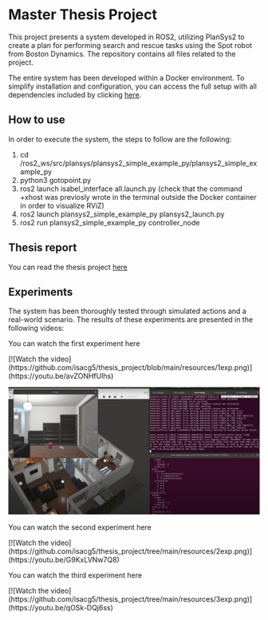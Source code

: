 # Master Thesis Project

This project presents a system developed in ROS2, utilizing PlanSys2 to create a plan for performing search and rescue tasks using the Spot robot from Boston Dynamics. The repository contains all files related to the project.

The entire system has been developed within a Docker environment. To simplify installation and configuration, you can access the full setup with all dependencies included by clicking [here](https://hub.docker.com/repository/docker/isacg5/final_solution/general).

## How to use
In order to execute the system, the steps to follow are the following:
1. cd /ros2_ws/src/plansys/plansys2_simple_example_py/plansys2_simple_example_py
2. python3 gotopoint.py
3. ros2 launch isabel_interface all.launch.py (check that the command +xhost was previosly wrote in the terminal outside the Docker container in order to visualize RViZ)
4. ros2 launch plansys2_simple_example_py plansys2_launch.py 
5. ros2 run plansys2_simple_example_py controller_node 

## Thesis report
You can read the thesis project [here](https://github.com/isacg5/thesis_project/tree/main/thesis)


## Experiments
The system has been thoroughly tested through simulated actions and a real-world scenario. The results of these experiments are presented in the following videos:
<p align="justify">
You can watch the first experiment here
</p>
[![Watch the video](https://github.com/isacg5/thesis_project/blob/main/resources/1exp.png)](https://youtu.be/avZONHfUlhs)

[![Watch the video](https://github.com/Juancams/plan_sist_cogn/blob/main/resources/init_cap.png)](https://youtu.be/avZONHfUlhs)

<p align="justify">
You can watch the second experiment here
</p>
[![Watch the video](https://github.com/isacg5/thesis_project/tree/main/resources/2exp.png)](https://youtu.be/G9KxLVNw7Q8)

<p align="justify">
You can watch the third experiment here
</p>
[![Watch the video](https://github.com/isacg5/thesis_project/tree/main/resources/3exp.png)](https://youtu.be/qOSk-DQj6ss)
